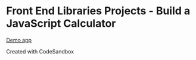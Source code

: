 # Front End Libraries Projects - Build a JavaScript Calculator

[Demo app](https://ke64t.csb.app/)

Created with CodeSandbox

